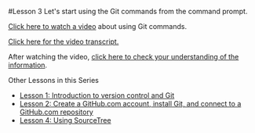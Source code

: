 #Lesson 3
Let's start using the Git commands from the command prompt.

[Click here to watch a video](https://youtu.be/sX7kADu5YIs "Video about using Git commands") about using Git commands.

[Click here for the video transcript.](https://github.com/live-and-learn/git-learning/tree/master/lesson-3/notes-lesson-3-using-git-commands.md "Transcript for Video about and Git commands")

After watching the video, [click here to check your understanding of the information](https://github.com/live-and-learn/git-learning/tree/master/lesson-3/assessment-lesson-3-using-git-commands.md "Assessment for Video about using Git commands").


Other Lessons in this Series
* [Lesson 1: Introduction to version control and Git](https://github.com/live-and-learn/git-learning/tree/master/lesson-1 "Lesson 1 about version control and an introduction to Git.")
* [Lesson 2: Create a GitHub.com account, install Git, and connect to a GitHub.com repository](https://github.com/live-and-learn/git-learning/tree/master/lesson-2 "Lesson 2 about creating a GitHub.com account, installing Git, and connecting to a GitHub.com repository")
* [Lesson 4: Using SourceTree](https://github.com/live-and-learn/git-learning/tree/master/lesson-4 "Lesson 1 about using SourceTree.")